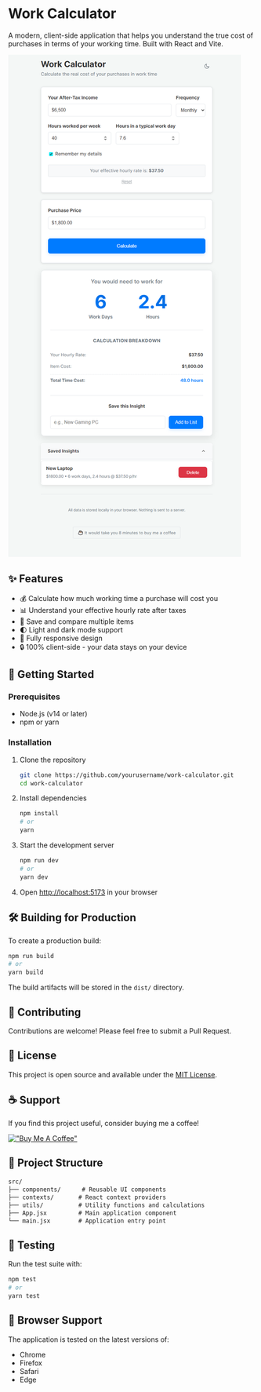 # Work Calculator

A modern, client-side application that helps you understand the true cost of purchases in terms of your working time. Built with React and Vite.

![Work Calculator Screenshot](./public/screenshot.png)

## ✨ Features

- 💰 Calculate how much working time a purchase will cost you
- 📊 Understand your effective hourly rate after taxes
- 💾 Save and compare multiple items
- 🌓 Light and dark mode support
- 📱 Fully responsive design
- 🔒 100% client-side - your data stays on your device

## 🚀 Getting Started

### Prerequisites

- Node.js (v14 or later)
- npm or yarn

### Installation

1. Clone the repository
   ```bash
   git clone https://github.com/yourusername/work-calculator.git
   cd work-calculator
   ```

2. Install dependencies
   ```bash
   npm install
   # or
   yarn
   ```

3. Start the development server
   ```bash
   npm run dev
   # or
   yarn dev
   ```

4. Open [http://localhost:5173](http://localhost:5173) in your browser

## 🛠️ Building for Production

To create a production build:

```bash
npm run build
# or
yarn build
```

The build artifacts will be stored in the `dist/` directory.

## 🤝 Contributing

Contributions are welcome! Please feel free to submit a Pull Request.

## 📝 License

This project is open source and available under the [MIT License](LICENSE).

## ☕ Support

If you find this project useful, consider buying me a coffee!

[!["Buy Me A Coffee"](https://www.buymeacoffee.com/assets/img/custom_images/orange_img.png)](https://www.buymeacoffee.com/aaronc.au)

## 📄 Project Structure

```
src/
├── components/      # Reusable UI components
├── contexts/       # React context providers
├── utils/          # Utility functions and calculations
├── App.jsx         # Main application component
└── main.jsx        # Application entry point
```

## 🧪 Testing

Run the test suite with:

```bash
npm test
# or
yarn test
```

## 📱 Browser Support

The application is tested on the latest versions of:
- Chrome
- Firefox
- Safari
- Edge
